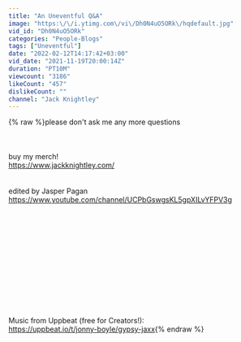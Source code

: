 ```yaml
---
title: "An Uneventful Q&A"
image: "https:\/\/i.ytimg.com\/vi\/Dh0N4uO5ORk\/hqdefault.jpg"
vid_id: "Dh0N4uO5ORk"
categories: "People-Blogs"
tags: ["Uneventful"]
date: "2022-02-12T14:17:42+03:00"
vid_date: "2021-11-19T20:00:14Z"
duration: "PT10M"
viewcount: "3186"
likeCount: "457"
dislikeCount: ""
channel: "Jack Knightley"
---
```

{% raw %}please don't ask me any more questions<br /><br /><br /><br />buy my merch!<br /><a rel="nofollow" target="blank" href="https://www.jackknightley.com/">https://www.jackknightley.com/</a><br /><br /><br />edited by Jasper Pagan<br /><a rel="nofollow" target="blank" href="https://www.youtube.com/channel/UCPbGswgsKL5gpXILvYFPV3g">https://www.youtube.com/channel/UCPbGswgsKL5gpXILvYFPV3g</a><br /><br /><br /><br /><br /><br /><br /><br /><br /><br /><br /><br /><br /><br />Music from Uppbeat (free for Creators!):<br /><a rel="nofollow" target="blank" href="https://uppbeat.io/t/jonny-boyle/gypsy-jaxx">https://uppbeat.io/t/jonny-boyle/gypsy-jaxx</a>{% endraw %}
